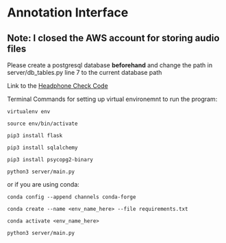 # Annotation Interface

## Note: I closed the AWS account for storing audio files

Please create a postgresql database <b>beforehand</b> and change the path in server/db_tables.py line 7 to the current database path

Link to the [Headphone Check Code](https://github.com/mcdermottLab/HeadphoneCheck)

Terminal Commands for setting up virtual environemnt to run the program:

```
virtualenv env

source env/bin/activate

pip3 install flask

pip3 install sqlalchemy

pip3 install psycopg2-binary

python3 server/main.py
```
or if you are using conda:

```
conda config --append channels conda-forge

conda create --name <env_name_here> --file requirements.txt

conda activate <env_name_here>

python3 server/main.py
```
